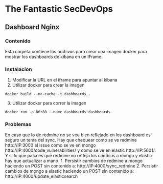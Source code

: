 # The Fantastic SecDevOps
## Dashboard Nginx

### Contenido
Esta carpeta contiene los archivos para crear una imagen docker para mostrar los dashboards de kibana en un IFrame.

### Instalacion
1. Modificar la URL en el iframe para apuntar al kibana
2. Utilizar docker para crear la imagen
```
docker build --no-cache -t dashboards .
```
3. Utilizar docker para correr la imagen
```
docker run -p 80:80 --name dashboards dashboards
```

### Problemas
En caso que lo de redmine no se vea bien reflejado en los dashboard es seguro un tema del sync. Hay que chequear como se ve redmine http://IP:3000 el issue como se ve en mongo http://IP:4000/code_vulnerabilities/ y como se ve en elastic http://IP:5601/. Y si lo que pasa es que redmine no refleja los cambios a mongo y elastic hay que actualizar a mano. 1. Persistir cambios de redmine a mongo haciendo un POST sin contenido a: http://IP:4000/sync_redmine
2. Persistir cambios de mongo a elastic haciendo un POST sin contenido a: http://IP:4000/update_elasticsearch
